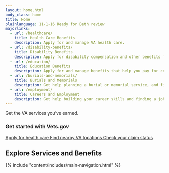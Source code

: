 ```yaml
---
layout: home.html
body_class: home
title: Home
plainlanguage: 11-1-16 Ready for Beth review
majorlinks:
  - url: /healthcare/
    title: Health Care Benefits
    description: Apply for and manage VA health care.
  - url: /disability-benefits/
    title: Disability Benefits
    description: Apply for disability compensation and other benefits for conditions related to your military service.
  - url: /education/
    title: Education Benefits
    description: Apply for and manage benefits that help you pay for college and training programs.
  - url: /burials-and-memorials/
    title: Burials and Memorials
    description: Get help planning a burial or memorial service, and find out how to get survivor and dependent benefits.
  - url: /employment/
    title: Careers and Employment
    description: Get help building your career skills and finding a job.
---
```

<div class="homepage-hero">
  <div class="homepage-hero-image usa-grid"> 
    <div class="homepage-hero-title">Get the VA services you’ve earned.</div>
  </div>
</div>

<div class="popular-container usa-grid-full">
<h3>Get started with Vets.gov</h3>
<div class="va-flex">   
  <a href="/healthcare/apply/" class="usa-button usa-button-outline">
    Apply for health care
  </a>

  <a href="/facilities/" class="outline-link-block">
    Find nearby VA locations
  </a>

  <a href="/track-claims/" class="outline-link-block">
    Check your claim status
  </a>
</div>


<div class="main" role="main">
  <h2 class="va-h-ruled--stars">Explore Services and Benefits</h2>

  {% include "content/includes/main-navigation.html" %}
</div>

